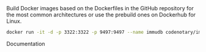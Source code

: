 <page-section id="immudb-easy-setup-section" style="padding: 180px 0 320px 0 !important;">
<i-container>
<i-row>
    <i-column>
        <page-section-header title="Easy setup" color="white" :bottom="0">
            <span class="cn-text-white">
							Build Docker images based on the Dockerfiles in the GitHub repository
							for the most common architectures or use the prebuild ones on Dockerhub for Linux.
						</span>
        </page-section-header>
    </i-column>
</i-row>
<i-row>
<i-column>

~~~bash
docker run -it -d -p 3322:3322 -p 9497:9497 --name immudb codenotary/immudb:latest
~~~

</i-column>
</i-row>
<i-row>
<i-column>
	<p class="action _display-flex _flex-direction-row _justify-content-center">
		<cn-button
			variant="secondary"
			href="https://docs.immudb.io"
			target="_blank"
			rel="nofollow"
			size="lg"
		>
			Documentation
		</cn-button>
	</p>
</i-column>
</i-row>
</i-container>
</page-section>
